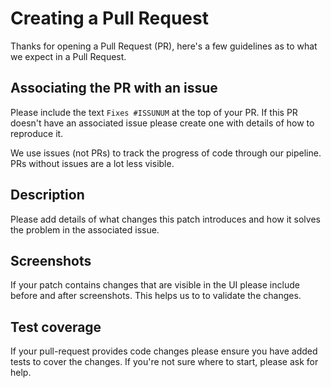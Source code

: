 # Creating a Pull Request

Thanks for opening a Pull Request (PR), here's a few guidelines as to what
we expect in a Pull Request.

## Associating the PR with an issue

Please include the text `Fixes #ISSUNUM` at the top of your PR. If this PR
doesn't have an associated issue please create one with details of how to
reproduce it.

We use issues (not PRs) to track the progress of code through our pipeline.
PRs without issues are a lot less visible.

## Description

Please add details of what changes this patch introduces and how it solves
the problem in the associated issue.

## Screenshots

If your patch contains changes that are visible in the UI please include
before and after screenshots. This helps us to to validate the changes.

## Test coverage

If your pull-request provides code changes please ensure you have added
tests to cover the changes. If you're not sure where to start, please ask
for help.
